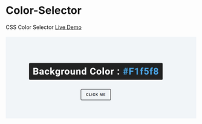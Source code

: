 # Color-Selector
CSS Color Selector
<a href="https://akki4feb95.github.io/Color-Selector/">Live Demo</a>
<br>
<br>
<img src="CSS color selector.jpg" alt="Demo">
